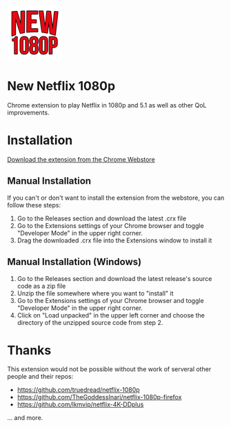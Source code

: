 ![logo](img/icon128.png)

# New Netflix 1080p

Chrome extension to play Netflix in 1080p and 5.1 as well as other QoL improvements.

# Installation

[Download the extension from the Chrome Webstore](https://chromewebstore.google.com/detail/new-netflix-1080p/mdlbikciddolbenfkgggdegphnhmnfcg)

## Manual Installation

If you can't or don't want to install the extension from the webstore, you can follow these steps:

1. Go to the Releases section and download the latest .crx file
2. Go to the Extensions settings of your Chrome browser and toggle "Developer Mode" in the upper right corner.
3. Drag the downloaded .crx file into the Extensions window to install it

## Manual Installation (Windows)

1. Go to the Releases section and download the latest release's source code as a zip file
2. Unzip the file somewhere where you want to "install" it
3. Go to the Extensions settings of your Chrome browser and toggle "Developer Mode" in the upper right corner.
4. Click on "Load unpacked" in the upper left corner and choose the directory of the unzipped source code from step 2.

# Thanks

This extension would not be possible without the work of serveral other people and their repos:

- https://github.com/truedread/netflix-1080p
- https://github.com/TheGoddessInari/netflix-1080p-firefox
- https://github.com/lkmvip/netflix-4K-DDplus

... and more.
